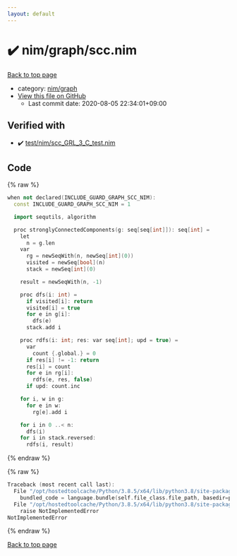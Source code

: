 ```yaml
---
layout: default
---
```


<!-- mathjax config similar to math.stackexchange -->
<script type="text/javascript" async
  src="https://cdnjs.cloudflare.com/ajax/libs/mathjax/2.7.5/MathJax.js?config=TeX-MML-AM_CHTML">
</script>
<script type="text/x-mathjax-config">
  MathJax.Hub.Config({
    TeX: { equationNumbers: { autoNumber: "AMS" }},
    tex2jax: {
      inlineMath: [ ['$','$'] ],
      processEscapes: true
    },
    "HTML-CSS": { matchFontHeight: false },
    displayAlign: "left",
    displayIndent: "2em"
  });
</script>

<script type="text/javascript" src="https://cdnjs.cloudflare.com/ajax/libs/jquery/3.4.1/jquery.min.js"></script>
<script src="https://cdn.jsdelivr.net/npm/jquery-balloon-js@1.1.2/jquery.balloon.min.js" integrity="sha256-ZEYs9VrgAeNuPvs15E39OsyOJaIkXEEt10fzxJ20+2I=" crossorigin="anonymous"></script>
<script type="text/javascript" src="../../../assets/js/copy-button.js"></script>
<link rel="stylesheet" href="../../../assets/css/copy-button.css" />


# :heavy_check_mark: nim/graph/scc.nim

<a href="../../../index.html">Back to top page</a>

* category: <a href="../../../index.html#d7814be0005a769cae255fd4fcded0e9">nim/graph</a>
* <a href="{{ site.github.repository_url }}/blob/master/nim/graph/scc.nim">View this file on GitHub</a>
    - Last commit date: 2020-08-05 22:34:01+09:00




## Verified with

* :heavy_check_mark: <a href="../../../verify/test/nim/scc_GRL_3_C_test.nim.html">test/nim/scc_GRL_3_C_test.nim</a>


## Code

<a id="unbundled"></a>
{% raw %}
```cpp
when not declared(INCLUDE_GUARD_GRAPH_SCC_NIM):
  const INCLUDE_GUARD_GRAPH_SCC_NIM = 1

  import sequtils, algorithm

  proc stronglyConnectedComponents(g: seq[seq[int]]): seq[int] =
    let
      n = g.len
    var
      rg = newSeqWith(n, newSeq[int](0))
      visited = newSeq[bool](n)
      stack = newSeq[int](0)

    result = newSeqWith(n, -1)

    proc dfs(i: int) =
      if visited[i]: return
      visited[i] = true
      for e in g[i]:
        dfs(e)
      stack.add i

    proc rdfs(i: int; res: var seq[int]; upd = true) =
      var
        count {.global.} = 0
      if res[i] != -1: return
      res[i] = count
      for e in rg[i]:
        rdfs(e, res, false)
      if upd: count.inc

    for i, w in g:
      for e in w:
        rg[e].add i

    for i in 0 ..< n:
      dfs(i)
    for i in stack.reversed:
      rdfs(i, result)

```
{% endraw %}

<a id="bundled"></a>
{% raw %}
```cpp
Traceback (most recent call last):
  File "/opt/hostedtoolcache/Python/3.8.5/x64/lib/python3.8/site-packages/onlinejudge_verify/docs.py", line 349, in write_contents
    bundled_code = language.bundle(self.file_class.file_path, basedir=pathlib.Path.cwd())
  File "/opt/hostedtoolcache/Python/3.8.5/x64/lib/python3.8/site-packages/onlinejudge_verify/languages/nim.py", line 86, in bundle
    raise NotImplementedError
NotImplementedError

```
{% endraw %}

<a href="../../../index.html">Back to top page</a>

